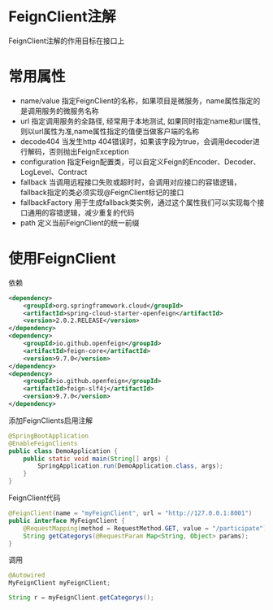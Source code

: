 # FeignClient注解

FeignClient注解的作用目标在接口上

# 常用属性

- name/value 指定FeignClient的名称，如果项目是微服务，name属性指定的是调用服务的微服务名称
- url 指定调用服务的全路径, 经常用于本地测试, 如果同时指定name和url属性, 则以url属性为准,name属性指定的值便当做客户端的名称
- decode404 当发生http 404错误时，如果该字段为true，会调用decoder进行解码，否则抛出FeignException
- configuration 指定Feign配置类，可以自定义Feign的Encoder、Decoder、LogLevel、Contract
- fallback 当调用远程接口失败或超时时，会调用对应接口的容错逻辑，fallback指定的类必须实现@FeignClient标记的接口
- fallbackFactory 用于生成fallback类实例，通过这个属性我们可以实现每个接口通用的容错逻辑，减少重复的代码
- path 定义当前FeignClient的统一前缀

# 使用FeignClient

依赖

```xml
<dependency>
    <groupId>org.springframework.cloud</groupId>
    <artifactId>spring-cloud-starter-openfeign</artifactId>
    <version>2.0.2.RELEASE</version>
</dependency>
<dependency>
    <groupId>io.github.openfeign</groupId>
    <artifactId>feign-core</artifactId>
    <version>9.7.0</version>
</dependency>
<dependency>
    <groupId>io.github.openfeign</groupId>
    <artifactId>feign-slf4j</artifactId>
    <version>9.7.0</version>
</dependency>
```

添加FeignClients启用注解

```java
@SpringBootApplication
@EnableFeignClients
public class DemoApplication {
    public static void main(String[] args) {
        SpringApplication.run(DemoApplication.class, args);
    }
}
```

FeignClient代码

```java
@FeignClient(name = "myFeignClient", url = "http://127.0.0.1:8001")
public interface MyFeignClient {
    @RequestMapping(method = RequestMethod.GET, value = "/participate")
    String getCategorys(@RequestParam Map<String, Object> params);
}
```

调用

```java
@Autowired
MyFeignClient myFeignClient;

String r = myFeignClient.getCategorys();
```
